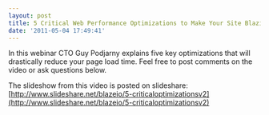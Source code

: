 ```yaml
---
layout: post
title: 5 Critical Web Performance Optimizations to Make Your Site Blazing Fast!
date: '2011-05-04 17:49:41'
---
```



In this webinar CTO Guy Podjarny explains five key optimizations that will drastically reduce your page load time. Feel free to post comments on the video or ask questions below.

The slideshow from this video is posted on slideshare: [http://www.slideshare.net/blazeio/5-criticaloptimizationsv2](http://www.slideshare.net/blazeio/5-criticaloptimizationsv2)


